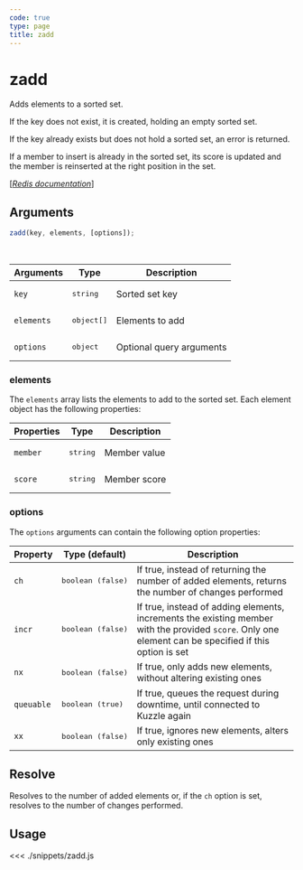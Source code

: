 ```yaml
---
code: true
type: page
title: zadd
---
```


# zadd

Adds elements to a sorted set.

If the key does not exist, it is created, holding an empty sorted set.

If the key already exists but does not hold a sorted set, an error is returned.

If a member to insert is already in the sorted set, its score is updated and the member is reinserted at the right position in the set.

[[_Redis documentation_]](https://redis.io/commands/zadd)

## Arguments

```js
zadd(key, elements, [options]);
```

<br/>

| Arguments  | Type                | Description              |
| ---------- | ------------------- | ------------------------ |
| `key`      | <pre>string</pre>   | Sorted set key           |
| `elements` | <pre>object[]</pre> | Elements to add          |
| `options`  | <pre>object</pre>   | Optional query arguments |

### elements

The `elements` array lists the elements to add to the sorted set. Each element object has the following properties:

| Properties | Type              | Description  |
| ---------- | ----------------- | ------------ |
| `member`   | <pre>string</pre> | Member value |
| `score`    | <pre>string</pre> | Member score |

### options

The `options` arguments can contain the following option properties:

| Property   | Type (default)             | Description                                                                                                                                            |
| ---------- | -------------------------- | ------------------------------------------------------------------------------------------------------------------------------------------------------ |
| `ch`       | <pre>boolean (false)</pre> | If true, instead of returning the number of added elements, returns the number of changes performed                                                    |
| `incr`     | <pre>boolean (false)</pre> | If true, instead of adding elements, increments the existing member with the provided `score`. Only one element can be specified if this option is set |
| `nx`       | <pre>boolean (false)</pre> | If true, only adds new elements, without altering existing ones                                                                                        |
| `queuable` | <pre>boolean (true)</pre>  | If true, queues the request during downtime, until connected to Kuzzle again                                                                           |
| `xx`       | <pre>boolean (false)</pre> | If true, ignores new elements, alters only existing ones                                                                                               |

## Resolve

Resolves to the number of added elements or, if the `ch` option is set, resolves to the number of changes performed.

## Usage

<<< ./snippets/zadd.js
